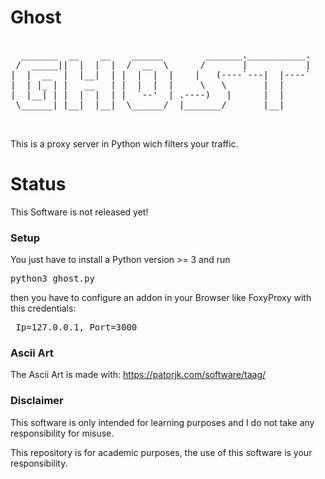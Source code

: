 # Ghost
<pre>

  _______  __    __    ______        _______.___________.
 /  _____||  |  |  |  /  __  \      /       |           |
|  |  __  |  |__|  | |  |  |  |    |   (----`---|  |----`
|  | |_ | |   __   | |  |  |  |     \   \       |  |     
|  |__| | |  |  |  | |  `--'  | .----)   |      |  |     
 \______| |__|  |__|  \______/  |_______/       |__|     
                                                         
                                                                                                                      
</pre>
This is a proxy server in Python wich filters your traffic.

# Status
This Software is not released yet!  

### Setup
You just have to install a Python version >= 3 and run <pre> python3 ghost.py</pre>
then you have to configure an addon in your Browser like FoxyProxy with this credentials:  
<pre> Ip=127.0.0.1, Port=3000 </pre>

### Ascii Art  
The Ascii Art is made with: https://patorjk.com/software/taag/

### Disclaimer
This software is only intended for learning purposes and I do not take any responsibility for misuse. 

This repository is for academic purposes, the use of this software is your responsibility.

